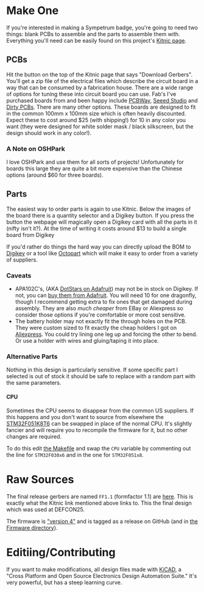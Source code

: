 # Make One
If you're interested in making a Sympetrum badge, you're going to need two things: blank PCBs to assemble and the parts to assemble them with. Everything you'll need can be easily found on this project's [Kitnic page](https://kitnic.it/boards/github.com/borgel/sympetrum-v2/). 

## PCBs
Hit the button on the top of the Kitnic page that says "Download Gerbers". You'll get a zip file of the electrical files which describe the circuit board in a way that can be consumed by a fabrication house. There are a wide range of options for tuning these into circuit board you can use. Fab's I've purchased boards from and been happy include [PCBWay](https://www.pcbway.com), [Seeed Studio](https://www.seeedstudio.com/fusion_pcb.html) and [Dirty PCBs](https://dirtypcbs.com/store/pcbs). There are many other options. These boards are designed to fit in the common 100mm x 100mm size which is often heavily discounted. Expect these to cost around $25 (with shipping!) for 10 in any color you want (they were designed for white solder mask / black silkscreen, but the design should work in any color!).

### A Note on OSHPark
I love OSHPark and use them for all sorts of projects! Unfortunately for boards this large they are quite a bit more expensive than the Chinese options (around $60 for three boards).

## Parts
The easiest way to order parts is again to use Kitnic. Below the images of the board there is a quantity selector and a Digikey button. If you press the button the webpage will magically open a Digikey card with all the parts in it (nifty isn't it?). At the time of writing it costs around $13 to build a single board from Digikey

If you'd rather do things the hard way you can directly upload the BOM to [Digikey](digikey.com) or a tool like [Octopart](https://octopart.com/bom-tool) which will make it easy to order from a variety of suppliers.

### Caveats
* APA102C's, (AKA [DotStars on Adafruit](https://www.adafruit.com/product/2343)) may not be in stock on Digikey. If not, you can [buy them from Adafruit](https://www.adafruit.com/product/2343). You will need 10 for one dragonfly, though I recommend getting extra to fix ones that get damaged during assembly. They are also _much cheaper_ from EBay or Aliexpress so consider those options if you're comfortable or more cost sensitive.
* The battery holder may not exactly fit the through holes on the PCB. They were custom sized to fit exactly the cheap holders I got on [Aliexpress](aliexpress.com). You could try lining one leg up and forcing the other to bend. Or use a holder with wires and gluing/taping it into place.

### Alternative Parts
Nothing in this design is particularly sensitive. If some specific part I selected is out of stock it should be safe to replace with a random part with the same parameters.

#### CPU
Sometimes the CPU seems to disappear from the common US suppliers. If this happens and you don't want to source from elsewhere the [STM32F051K8T6](https://www.digikey.com/product-detail/en/stmicroelectronics/STM32F051K8T6/497-13626-ND/3947378) can be swapped in place of the normal CPU. It's slightly fancier and will require you to recompile the firmware for it, but no other changes are required.

To do this edit [the Makefile](/Firmware/Makefile) and swap the `CPU` variable by commenting out the line for `STM32F030x6` and in the one for `STM32F051x8`.


# Raw Sources
The final release gerbers are named `FF1.1` (formfactor 1.1) are [here](FF1.1). This is exactly what the Kitnic link mentioned above links to. This the final design which was used at DEFCON25.

The firmware is ["version 4"](https://github.com/borgel/sympetrum-v2/releases/tag/v4) and is tagged as a release on GitHub (and in [the Firmware directory](/Firmware)).


# Editiing/Contributing
If you want to make modifications, all design files made with [KiCAD](http://kicad-pcb.org/), a "Cross Platform and Open Source Electronics Design Automation Suite." It's very powerful, but has a steep learning curve.

